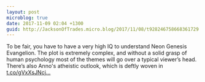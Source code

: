 ```yaml
---
layout: post
microblog: true
date: 2017-11-09 02:04 +1300
guid: http://JacksonOfTrades.micro.blog/2017/11/08/t928246758668361729.html
---
```

To be fair, you have to have a very high IQ to understand Neon Genesis Evangelion. The plot is extremely complex, and without a solid grasp of human psychology most of the themes will go over a typical viewer’s head. There’s also Anno's atheistic outlook, which is deftly woven in [t.co/gVxXsJNcj...](https://t.co/gVxXsJNcjx)
